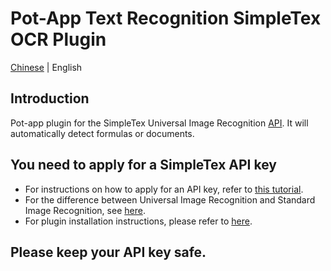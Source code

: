 # Pot-App Text Recognition SimpleTex OCR Plugin

[Chinese](README.md) | English

## Introduction

Pot-app plugin for the SimpleTex Universal Image Recognition [API]([https://server.simpletex.cn/api/simpletex_ocr](https://server.simpletex.cn/api/simpletex_ocr)). It will automatically detect formulas or documents.

## You need to apply for a SimpleTex API key

* For instructions on how to apply for an API key, refer to [this tutorial](https://pot-app.com/docs/api/recognize/simple_latex.html).
* For the difference between Universal Image Recognition and Standard Image Recognition, see [here](https://simpletex.net/api_doc).
* For plugin installation instructions, please refer to [here](https://pot-app.com/docs/plugin.html).

## Please keep your API key safe.
